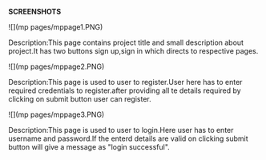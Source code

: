 **SCREENSHOTS**

![](mp pages/mppage1.PNG)

Description:This page contains project title and small description about project.It has two buttons sign up,sign in which directs to respective pages.

![](mp pages/mppage2.PNG)

Description:This page is used to user to register.User here has to enter required credentials to register.after providing all te details required by clicking on submit button user can register.

![](mp pages/mppage3.PNG)

Description:This page is used to user to login.Here user has to enter username and password.If the enterd details are valid on clicking submit button will give a message as "login successful".
